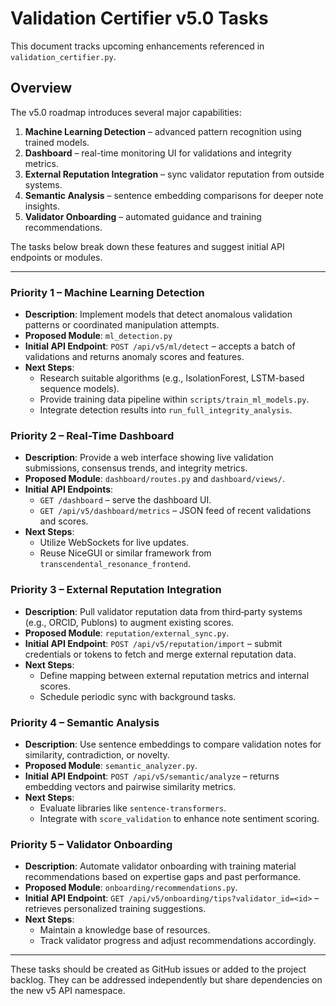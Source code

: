 # Validation Certifier v5.0 Tasks

This document tracks upcoming enhancements referenced in `validation_certifier.py`.

## Overview
The v5.0 roadmap introduces several major capabilities:

1. **Machine Learning Detection** – advanced pattern recognition using trained models.
2. **Dashboard** – real-time monitoring UI for validations and integrity metrics.
3. **External Reputation Integration** – sync validator reputation from outside systems.
4. **Semantic Analysis** – sentence embedding comparisons for deeper note insights.
5. **Validator Onboarding** – automated guidance and training recommendations.

The tasks below break down these features and suggest initial API endpoints or modules.

---

### Priority 1 – Machine Learning Detection
* **Description**: Implement models that detect anomalous validation patterns or coordinated manipulation attempts.
* **Proposed Module**: `ml_detection.py`
* **Initial API Endpoint**: `POST /api/v5/ml/detect` – accepts a batch of validations and returns anomaly scores and features.
* **Next Steps**:
  - Research suitable algorithms (e.g., IsolationForest, LSTM-based sequence models).
  - Provide training data pipeline within `scripts/train_ml_models.py`.
  - Integrate detection results into `run_full_integrity_analysis`.

### Priority 2 – Real-Time Dashboard
* **Description**: Provide a web interface showing live validation submissions, consensus trends, and integrity metrics.
* **Proposed Module**: `dashboard/routes.py` and `dashboard/views/`.
* **Initial API Endpoints**:
  - `GET /dashboard` – serve the dashboard UI.
  - `GET /api/v5/dashboard/metrics` – JSON feed of recent validations and scores.
* **Next Steps**:
  - Utilize WebSockets for live updates.
  - Reuse NiceGUI or similar framework from `transcendental_resonance_frontend`.

### Priority 3 – External Reputation Integration
* **Description**: Pull validator reputation data from third‑party systems (e.g., ORCID, Publons) to augment existing scores.
* **Proposed Module**: `reputation/external_sync.py`.
* **Initial API Endpoint**: `POST /api/v5/reputation/import` – submit credentials or tokens to fetch and merge external reputation data.
* **Next Steps**:
  - Define mapping between external reputation metrics and internal scores.
  - Schedule periodic sync with background tasks.

### Priority 4 – Semantic Analysis
* **Description**: Use sentence embeddings to compare validation notes for similarity, contradiction, or novelty.
* **Proposed Module**: `semantic_analyzer.py`.
* **Initial API Endpoint**: `POST /api/v5/semantic/analyze` – returns embedding vectors and pairwise similarity metrics.
* **Next Steps**:
  - Evaluate libraries like `sentence-transformers`.
  - Integrate with `score_validation` to enhance note sentiment scoring.

### Priority 5 – Validator Onboarding
* **Description**: Automate validator onboarding with training material recommendations based on expertise gaps and past performance.
* **Proposed Module**: `onboarding/recommendations.py`.
* **Initial API Endpoint**: `GET /api/v5/onboarding/tips?validator_id=<id>` – retrieves personalized training suggestions.
* **Next Steps**:
  - Maintain a knowledge base of resources.
  - Track validator progress and adjust recommendations accordingly.

---

These tasks should be created as GitHub issues or added to the project backlog. They can be addressed independently but share dependencies on the new v5 API namespace.

